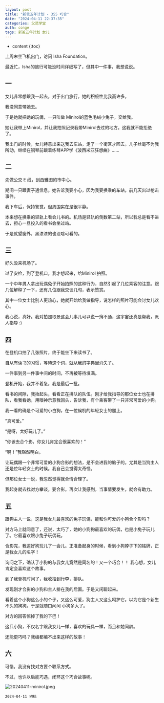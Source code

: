 ```yaml
---
layout: post
title: "新爸五年计划 - 355 巧合"
date: "2024-04-11 22:37:35"
categories: 父范学堂
auth: conge
tags: 新爸五年计划 女儿
---
```

* content
{:toc}

上周末坐飞机出门，访问 Isha Foundation。 

最近忙，Isha的旅行可能没时间详细写了，但其中一件事，我想说说。




## 一

女儿非常想跟我一起去，对于出门旅行，她的积极性比我高许多。

我没同意带她去。

于是她就把她的玩偶，一只叫做 Minirol的蓝色毛绒小兔子，交给我。

她让我带上Minirol，并让我拍照记录我带Minirol去过的地方。这我就不能拒绝了。

我出门的时候，女儿特意出来送我去车站，走了一个街区才回去。儿子丝毫不为我所动，继续在钢琴前跟着练琴APP学《波西米亚狂想曲》……

## 二

先做公交 E 线，到西雅图的市中心。

期间一只跟妻子通信息。她告诉我要小心，因为我要换乘的车站，前几天出过枪击事件。

我下车后，保持警觉，但周围实在是很平静。

本来想在换乘的轻轨上看会儿书的。机场是轻轨的倒数第二站，所以我总是看不进去，担心一旦投入的看书会坐过站。

于是就望窗外，黑漆漆的也没啥可看的。

## 三

好久没来机场了。

过了安检，到了登机口，我才想起来，给Minirol 拍照。

一个中年男人拿出玩偶兔子开始拍照的这种行为，自然引起了几位乘客的注意。跟几位解释了一下，还有几位跟我交谈几句，表示赞赏。

其中一位女士比别人更热心，她就开始给我做指导，说怎样的照片可能会讨女儿欢心。

我心说，真好。我对拍照取景这会儿事儿可以说一窍不通，这宇宙还真是帮我，派人指导 :)

## 四

在登机口拍了几张照片，终于能坐下来读书了。

自从有读书的习惯，等待这个词，就从我的字典里消失了。

一件事到另一件事中间的时间，不再被等待填满。

登机开始，我并不着急，我是最后一批。

看书的间隙，我抬起头，看看正在排队的队伍。刚才给我指导的那位女士也在排队，看我看她，用眼神示意我回头，告诉我，有个乘客带了一只非常可爱的小狗。

我一看的确是个可爱的小白狗，在一位候机的年轻女士的腿上。

“真可爱。”

“是呀，太好玩儿了。”

“你该去合个影，你女儿肯定会很喜欢的！”

“啊！”我豁然明白。

让玩偶跟一个非常可爱的小狗合影的想法，是不会进我的脑子的。尤其是当狗主人还是位年轻女士的时候。我自己会觉得太奇怪。

但那位女士一说，我忽然觉得就合情合理了。

我起身就去找对方攀谈，要合影。再次让我感到，当事情要发生，就会有助力。

## 五

跟狗主人一说，这是我女儿最喜欢的兔子玩偶，能和你可爱的小狗合个影吗？

对方马上就同意了，还说，太巧了，她的小狗狗最喜欢的玩偶，也是小兔子玩儿了。它最喜欢跟小兔子玩偶玩。

合影完，我逗好狗玩儿了一会儿。正准备起身的时候，看到小狗脖子下的铭牌，正是我女儿的名字！

询问之下，确认了小狗的与我女儿竟然是同名的！又一个巧合！！ 我心想，女儿肯定会喜欢这个故事。

到了我登机时间了，我收拾到行李，排队。

发现刚才合影的小狗和主人排在我的后面。于是又闲聊起来。

看着这个小狗这么小的个子，又这么可爱，狗主人又这么呵护它，以为它是个新生不久的狗狗。于是就随口问问 小狗多大了。

对方的回答惊掉了我的下巴！

这只小狗，不仅名字跟我女儿一样，喜欢的玩具一样，而且和她同龄。

还能更巧吗？我编都编不出来这样的故事！

## 六

可惜，我没有找对方要个联系方式。

不过，也许以后能巧遇，闭环这个巧合故事呢。

![20240411-minirol.jpeg](https://s2.loli.net/2024/04/12/1WyHMJ79DCuOGQt.jpg)

```
2024-04-11 初稿
```
